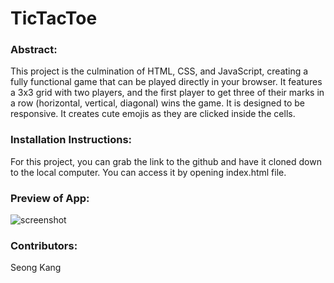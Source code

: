 # TicTacToe

### Abstract:
This project is the culmination of HTML, CSS, and JavaScript, creating a fully functional game that can be played directly in your browser.
It features a 3x3 grid with two players, and the first player to get three of their marks in a row (horizontal, vertical, diagonal) wins the game.
It is designed to be responsive. It creates cute emojis as they are clicked inside the cells.


### Installation Instructions:
For this project, you can grab the link to the github and have it cloned down to the local computer. You can access it by opening index.html file.


### Preview of App:
![screenshot](https://github.com/sanghoro/TicTacToe/assets/159068651/687be8b8-976c-406b-991e-e02ab89a4f3c)


### Contributors:
Seong Kang
